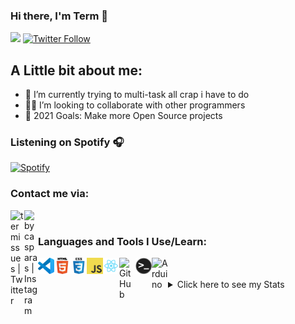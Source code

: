 ### Hi there, I'm Term 👋

![](https://estruyf-github.azurewebsites.net/api/VisitorHit?user=termissues&repo=github-visitors-badge&countColorcountColor&countColor=orange)
[![Twitter Follow](https://img.shields.io/twitter/follow/termissues?color=1DA1F2&logo=twitter&style=for-the-badge)](https://twitter.com/intent/follow?original_referer=https%3A%2F%2Fgithub.com%2Ftermissues&screen_name=termissues)
## A Little bit about me:

- 🌴 I’m currently trying to multi-task all crap i have to do
- 👨‍💻 I’m looking to collaborate with other programmers
- 🥅 2021 Goals: Make more Open Source projects

### Listening on Spotify 🎧

[![Spotify](https://novatorem-bm7c5qrlx-termissues.vercel.app/api/spotify)](https://open.spotify.com/user/gww9yh6bijuhemxutf1j1yjdc)

### Contact me via:

[<img align="left" alt="termissues | Twitter" width="22px" src="https://image.flaticon.com/icons/png/512/733/733579.png" />][twitter]
[<img align="left" alt="bycasparas | Instagram" width="22px" src="https://image.flaticon.com/icons/png/512/1384/1384063.png" />][instagram]

<br />

### Languages and Tools I Use/Learn:

<img align="left" alt="Visual Studio Code" width="26px" src="https://raw.githubusercontent.com/github/explore/80688e429a7d4ef2fca1e82350fe8e3517d3494d/topics/visual-studio-code/visual-studio-code.png" />
<img align="left" alt="HTML5" width="26px" src="https://raw.githubusercontent.com/github/explore/80688e429a7d4ef2fca1e82350fe8e3517d3494d/topics/html/html.png" />
<img align="left" alt="CSS3" width="26px" src="https://raw.githubusercontent.com/github/explore/80688e429a7d4ef2fca1e82350fe8e3517d3494d/topics/css/css.png" />
<img align="left" alt="JavaScript" width="26px" src="https://raw.githubusercontent.com/github/explore/80688e429a7d4ef2fca1e82350fe8e3517d3494d/topics/javascript/javascript.png" />
<img align="left" alt="React" width="26px" src="https://raw.githubusercontent.com/github/explore/80688e429a7d4ef2fca1e82350fe8e3517d3494d/topics/react/react.png" />
<img align="left" alt="GitHub" width="26px" src="https://image.flaticon.com/icons/png/512/733/733553.png" />
<img align="left" alt="Terminal" width="26px" src="https://raw.githubusercontent.com/github/explore/80688e429a7d4ef2fca1e82350fe8e3517d3494d/topics/terminal/terminal.png" />
<img align="left" alt="Arduino" width="26px" src="https://cdn.worldvectorlogo.com/logos/arduino-1.svg" />
<br />
<br />

<details>
<summary>
 Click here to see my Stats 
</summary>
 
### 📊 Coding Stats

<!--START_SECTION:waka-->
```text
Python       1 hr 30 mins    ███████████░░░░░░░░░░░░░░   44.27 % 
JavaScript   1 hr 11 mins    ████████▓░░░░░░░░░░░░░░░░   34.88 % 
Bash         16 mins         ██░░░░░░░░░░░░░░░░░░░░░░░   07.96 % 
YAML         16 mins         ██░░░░░░░░░░░░░░░░░░░░░░░   07.91 % 
Other        6 mins          ▓░░░░░░░░░░░░░░░░░░░░░░░░   03.30 % 
```
<!--END_SECTION:waka-->

### ⭐ Github Stats

<img align="left" alt="Term's Github Stats" src="https://github-readme-stats.vercel.app/api?username=termissues&show_icons=true&hide_border=true" />

</details>
 
[twitter]: https://twitter.com/termissues
[instagram]: https://instagram.com/bycasparas
